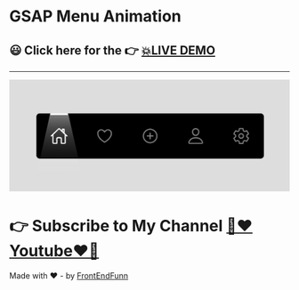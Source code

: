 # GSAP Menu Animation

## 😃 Click here for the 👉 [💥LIVE DEMO](https://frontendfunn.github.io/gsap-menu-animation/)

---

![preview](images/preview.PNG)

# 👉 Subscribe to My Channel [💙❤️Youtube❤️💙](https://www.youtube.com/channel/UCpOHt5d6GG-mvo-_pU06rhQ?sub_confirmation=1)

Made with ❤️ - by [FrontEndFunn](https://www.youtube.com/channel/UCpOHt5d6GG-mvo-_pU06rhQ?sub_confirmation=1)
